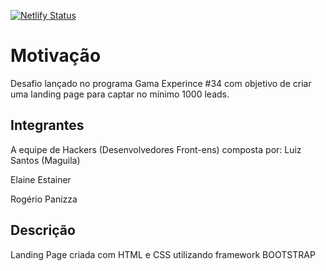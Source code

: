 [![Netlify Status](https://api.netlify.com/api/v1/badges/3c816da4-576e-400e-9d2f-dfa722ac9246/deploy-status)](https://app.netlify.com/sites/landingpagxp/deploys)


# Motivação
Desafio lançado no programa Gama Experince #34 com objetivo de criar uma
landing page para captar no mínimo 1000 leads.

## Integrantes 
A equipe de Hackers (Desenvolvedores Front-ens) composta por:
Luiz Santos (Maguila)

Elaine Estainer

Rogério Panizza

## Descrição
Landing Page criada com HTML e CSS utilizando framework BOOTSTRAP
